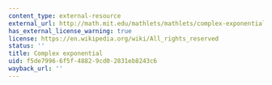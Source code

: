 ```yaml
---
content_type: external-resource
external_url: http://math.mit.edu/mathlets/mathlets/complex-exponential/
has_external_license_warning: true
license: https://en.wikipedia.org/wiki/All_rights_reserved
status: ''
title: Complex exponential
uid: f5de7996-6f5f-4882-9cd0-2831eb8243c6
wayback_url: ''
---
```


